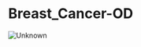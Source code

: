 # Breast_Cancer-OD

![Unknown](https://user-images.githubusercontent.com/71966838/200734145-01222552-4df3-406c-b1c1-00ef9e12aa4a.png)
